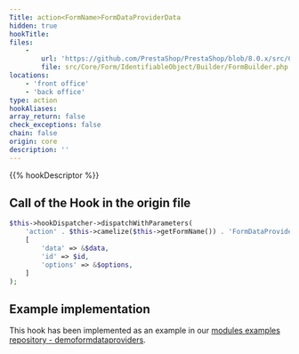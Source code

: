 ```yaml
---
Title: action<FormName>FormDataProviderData
hidden: true
hookTitle: 
files:
    -
        url: 'https://github.com/PrestaShop/PrestaShop/blob/8.0.x/src/Core/Form/IdentifiableObject/Builder/FormBuilder.php'
        file: src/Core/Form/IdentifiableObject/Builder/FormBuilder.php
locations:
    - 'front office'
    - 'back office'
type: action
hookAliases: 
array_return: false
check_exceptions: false
chain: false
origin: core
description: ''
---
```


{{% hookDescriptor %}}

## Call of the Hook in the origin file

```php
$this->hookDispatcher->dispatchWithParameters(
    'action' . $this->camelize($this->getFormName()) . 'FormDataProviderData',
    [
        'data' => &$data,
        'id' => $id,
        'options' => &$options,
    ]
);
```

## Example implementation

This hook has been implemented as an example in our [modules examples repository - demoformdataproviders](https://github.com/PrestaShop/example-modules/tree/master/demoformdataproviders).
